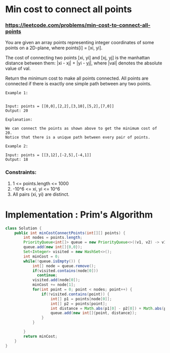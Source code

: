 # Min cost to connect all points
### https://leetcode.com/problems/min-cost-to-connect-all-points

You are given an array points representing integer coordinates of some points on a 2D-plane, where points[i] = [xi, yi].

The cost of connecting two points [xi, yi] and [xj, yj] is the manhattan distance between them: |xi - xj| + |yi - yj|, where |val| denotes the absolute value of val.

Return the minimum cost to make all points connected. All points are connected if there is exactly one simple path between any two points.

 
```
Example 1:


Input: points = [[0,0],[2,2],[3,10],[5,2],[7,0]]
Output: 20

Explanation: 

We can connect the points as shown above to get the minimum cost of 20.
Notice that there is a unique path between every pair of points.

Example 2:

Input: points = [[3,12],[-2,5],[-4,1]]
Output: 18
``` 

### Constraints:

1. 1 <= points.length <= 1000
2. -10^6 <= xi, yi <= 10^6
3. All pairs (xi, yi) are distinct.

# Implementation : Prim's Algorithm 
```java
class Solution {
    public int minCostConnectPoints(int[][] points) {
        int nodes = points.length;
        PriorityQueue<int[]> queue = new PriorityQueue<>((v1, v2) -> v1[1] - v2[1]);
        queue.add(new int[]{0,0});
        Set<Integer> visited = new HashSet<>();
        int minCost = 0;
        while(!queue.isEmpty()) {
            int[] node = queue.remove();
            if(visited.contains(node[0]))
              continue;
            visited.add(node[0]);
            minCost += node[1];
            for(int point = 0; point < nodes; point++) {
                if(!visited.contains(point)) {
                    int[] p1 = points[node[0]];
                    int[] p2 = points[point];
                    int distance = Math.abs(p1[0] - p2[0]) + Math.abs(p1[1] - p2[1]);
                    queue.add(new int[]{point, distance});
                }
            }

        }
        return minCost;
    }
}
```
